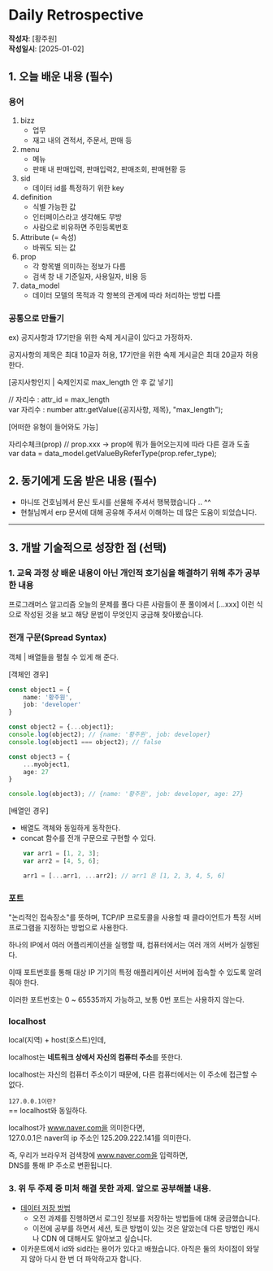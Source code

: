 # Daily Retrospective  
**작성자**: [황주원]  
**작성일시**: [2025-01-02]  

## 1. 오늘 배운 내용 (필수)  

### 용어
1. bizz 
    - 업무
    - 재고 내의 견적서, 주문서, 판매 등 
2. menu 
    - 메뉴
    - 판매 내 판매입력, 판매입력2, 판매조회, 판매현황 등
3. sid
    -  데이터 id를 특정하기 위한 key 
4. definition 
    - 식별 가능한 값
    - 인터페이스라고 생각해도 무방
    - 사람으로 비유하면 주민등록번호
5. Attribute (= 속성)
    - 바꿔도 되는 값
6. prop
    - 각 항목별 의미하는 정보가 다름
    - 검색 창 내 기준일자, 사용일자, 비용 등
7. data_model
    - 데이터 모델의 목적과 각 항복의 관계에 따라 처리하는 방법 다름

### 공통으로 만들기
ex) 공지사항과 17기만을 위한 숙제 게시글이 있다고 가정하자.

공지사항의 제목은 최대 10글자 허용, 17기만을 위한 숙제 게시글은 최대 20글자 허용한다.

[공지사항인지 | 숙제인지로 max_length 안 후 값 넣기]

// 자리수 : attr_id = max_length <br />
var 자리수 : number attr.getValue({공지사항, 제목}, "max_length");

[어떠한 유형이 들어와도 가능]

자리수체크(prop) 
// prop.xxx -> prop에 뭐가 들어오는지에 따라 다른 결과 도출 <br />
var data = data_model.getValueByReferType(prop.refer_type);


## 2. 동기에게 도움 받은 내용 (필수)
- 마니또 건호님께서 문신 토시를 선물해 주셔서 행복했습니다 .. ^^ 
- 현철님께서 erp 문서에 대해 공유해 주셔서 이해하는 데 많은 도움이 되었습니다.

---

## 3. 개발 기술적으로 성장한 점 (선택)

### 1. 교육 과정 상 배운 내용이 아닌 개인적 호기심을 해결하기 위해 추가 공부한 내용

프로그래머스 알고리즘 오늘의 문제를 풀다 다른 사람들이 푼 풀이에서 [...xxx] 이런 식으로 작성된 것을 보고 해당 문법이 무엇인지 궁금해 찾아봤습니다.

### 전개 구문(Spread Syntax)
객체 | 배열들을 펼칠 수 있게 해 준다.

[객체인 경우]

```typescript
const object1 = {
    name: '황주원',
    job: 'developer'
}

const object2 = {...object1};
console.log(object2); // {name: '황주원', job: developer}
console.log(object1 === object2); // false

const object3 = {
    ...myobject1,
    age: 27
}

console.log(object3); // {name: '황주원', job: developer, age: 27}
```

[배열인 경우]
- 배열도 객체와 동일하게 동작한다.
- concat 함수를 전개 구문으로 구현할 수 있다.

```typescript
    var arr1 = [1, 2, 3];
    var arr2 = [4, 5, 6];

    arr1 = [...arr1, ...arr2]; // arr1 은 [1, 2, 3, 4, 5, 6]
```

### 포트
"논리적인 접속장소"를 뜻하며, TCP/IP 프로토콜을 사용할 때 클라이언트가 특정 서버 프로그램을 지정하는 방법으로 사용한다.

하나의 IP에서 여러 어플리케이션을 실행할 때, 컴퓨터에서는 여러 개의 서버가 실행된다.

이때 포트번호를 통해 대상 IP 기기의 특정 애플리케이션 서버에 접속할 수 있도록 알려줘야 한다.

이러한 포트번호는 0 ~ 65535까지 가능하고, 보통 0번 포트는 사용하지 않는다.

### localhost 
local(지역) + host(호스트)인데, 

localhost는 **네트워크 상에서 자신의 컴퓨터 주소**를 뜻한다.

localhost는 자신의 컴퓨터 주소이기 때문에, 다른 컴퓨터에서는 이 주소에 접근할 수 없다.

``127.0.0.1이란? `` <br />
== localhost와 동일하다.

localhost가 www.naver.com을 의미한다면, <br />
127.0.0.1은 naver의 ip 주소인 125.209.222.141를 의미한다.

즉, 우리가 브라우저 검색창에 www.naver.com을 입력하면, <br />
DNS를 통해 IP 주소로 변환됩니다.

### 3. 위 두 주제 중 미처 해결 못한 과제. 앞으로 공부해볼 내용.
- [데이터 저장 방법](https://brunch.co.kr/@danni/5)
    - 오전 과제를 진행하면서 로그인 정보를 저장하는 방법들에 대해 궁금했습니다.
    - 이전에 공부를 하면서 세션, 토큰 방법이 있는 것은 알았는데 다른 방법인 캐시나 CDN 에 대해서도 알아보고 싶습니다.
- 이카운트에서 id와 sid라는 용어가 있다고 배웠습니다. 아직은 둘의 차이점이 와닿지 않아 다시 한 번 더 파악하고자 합니다. 